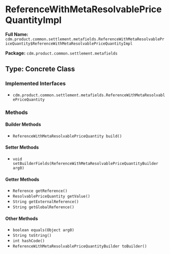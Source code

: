 # ReferenceWithMetaResolvablePriceQuantityImpl

**Full Name:** `cdm.product.common.settlement.metafields.ReferenceWithMetaResolvablePriceQuantity$ReferenceWithMetaResolvablePriceQuantityImpl`

**Package:** `cdm.product.common.settlement.metafields`

## Type: Concrete Class

### Implemented Interfaces

- `cdm.product.common.settlement.metafields.ReferenceWithMetaResolvablePriceQuantity`

### Methods

#### Builder Methods

- `ReferenceWithMetaResolvablePriceQuantity build()`

#### Setter Methods

- `void setBuilderFields(ReferenceWithMetaResolvablePriceQuantityBuilder arg0)`

#### Getter Methods

- `Reference getReference()`
- `ResolvablePriceQuantity getValue()`
- `String getExternalReference()`
- `String getGlobalReference()`

#### Other Methods

- `boolean equals(Object arg0)`
- `String toString()`
- `int hashCode()`
- `ReferenceWithMetaResolvablePriceQuantityBuilder toBuilder()`

